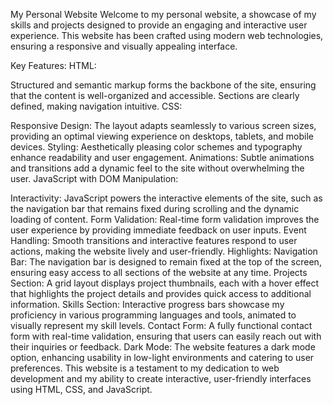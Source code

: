 My Personal Website
Welcome to my personal website, a showcase of my skills and projects designed to provide an engaging and interactive user experience. This website has been crafted using modern web technologies, ensuring a responsive and visually appealing interface.

Key Features:
HTML:

Structured and semantic markup forms the backbone of the site, ensuring that the content is well-organized and accessible.
Sections are clearly defined, making navigation intuitive.
CSS:

Responsive Design: The layout adapts seamlessly to various screen sizes, providing an optimal viewing experience on desktops, tablets, and mobile devices.
Styling: Aesthetically pleasing color schemes and typography enhance readability and user engagement.
Animations: Subtle animations and transitions add a dynamic feel to the site without overwhelming the user.
JavaScript with DOM Manipulation:

Interactivity: JavaScript powers the interactive elements of the site, such as the navigation bar that remains fixed during scrolling and the dynamic loading of content.
Form Validation: Real-time form validation improves the user experience by providing immediate feedback on user inputs.
Event Handling: Smooth transitions and interactive features respond to user actions, making the website lively and user-friendly.
Highlights:
Navigation Bar: The navigation bar is designed to remain fixed at the top of the screen, ensuring easy access to all sections of the website at any time.
Projects Section: A grid layout displays project thumbnails, each with a hover effect that highlights the project details and provides quick access to additional information.
Skills Section: Interactive progress bars showcase my proficiency in various programming languages and tools, animated to visually represent my skill levels.
Contact Form: A fully functional contact form with real-time validation, ensuring that users can easily reach out with their inquiries or feedback.
Dark Mode: The website features a dark mode option, enhancing usability in low-light environments and catering to user preferences.
This website is a testament to my dedication to web development and my ability to create interactive, user-friendly interfaces using HTML, CSS, and JavaScript.

